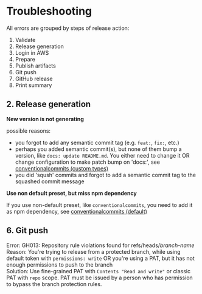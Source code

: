 # Troubleshooting

All errors are grouped by steps of release action:
1. Validate
2. Release generation
3. Login in AWS
4. Prepare
5. Publish artifacts
6. Git push
7. GitHub release
8. Print summary

## 2. Release generation

**New version is not generating**

possible reasons:
- you forgot to add any semantic commit tag (e.g. `feat:`, `fix:`, etc.)
- perhaps you added semantic commit(s), but none of them bump a version, like `docs: update README.md`.
You either need to change it OR change configuration to make patch bump on 'docs:',
see [conventionalcommits (custom types)](./features/semantic-commits.md#conventionalcommits-custom-types)
- you did 'sqush' commits and forgot to add a semantic commit tag to the squashed commit message

**Use non default preset, but miss npm dependency**

If you use non-default preset, like `conventionalcommits`, you need to add it as npm dependency,
see [conventionalcommits (default)](./features/semantic-commits.md#conventionalcommits-default)

## 6. Git push

Error: GH013: Repository rule violations found for refs/heads/_branch-name_<br>
Reason: You're trying to release from a protected branch, while using default token with `permissions: write`
OR you're using a PAT, but it has not enough permissions to push to the branch<br>
Solution: Use fine-grained PAT with `Contents "Read and write"` or classic PAT with `repo` scope.
PAT must be issued by a person who has permission to bypass the branch protection rules.